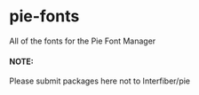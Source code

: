 # pie-fonts
All of the fonts for the Pie Font Manager

#### NOTE:
Please submit packages here not to Interfiber/pie
